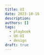 ```yaml
---
title: UI
date: 2023-10-16
description:
authors: []
tags:
  - playbook
  - UX-UI
  - design
draft: true
---
```

